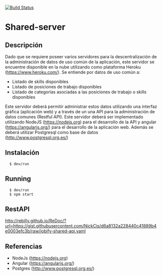 [![Build Status](https://travis-ci.org/7552-taller2-jobify/shared-server.svg?branch=master)](https://travis-ci.org/7552-taller2-jobify/shared-server)

# Shared-server

## Descripción

Dado que se requiere poseer varios servidores para la descentralización de la administración de datos de uso común de la aplicación, este servidor se encuentre disponible en la nube utilizando como plataforma Heroku (https://www.heroku.com/).
Se entiende por datos de uso común a:
* Listado de skills disponibles
* Listado de posiciones de trabajo disponibles
* Listado de categorías asociadas a las posiciones de trabajo o skills disponibles


Este servidor deberá permitir administrar estos datos utilizando una interfaz gráfica (aplicación web) y a través de un una API para la administración de datos comunes (Restful API).  Este servidor deberá ser implementado utilizando NodeJS (https://nodejs.org) para el desarrollo de la API y angular (https://angularjs.org/) para el desarrollo de la aplicación web. Además se deberá utilizar Postgresql como base de datos (http://www.postgresql.org.es/)


## Instalación

```
  $ dev/run
```


## Running

```
  $ dev/run
  $ npm start
```


## RestAPI

http://rebilly.github.io/ReDoc/?url=https://gist.githubusercontent.com/NickCis/d6a8132a228440c41889b4e0003efc3b/raw/jobify-shared-api.yaml


## Referencias
* NodeJs (https://nodejs.org)
* Angular (https://angularjs.org/)
* Postgres (http://www.postgresql.org.es/)
